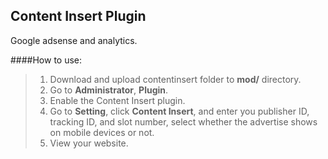 
Content Insert Plugin
--------------------------
Google adsense and analytics.

####How to use:
>1. Download and upload contentinsert folder to **mod/** directory.
>2. Go to **Administrator**, **Plugin**.
>3. Enable the Content Insert plugin.
>4. Go to **Setting**, click **Content Insert**, and enter you publisher ID, tracking ID, and slot number, select whether the advertise shows on mobile devices or not.
>5. View your website.

